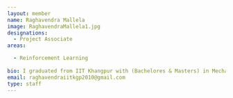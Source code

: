 ```yaml
---
layout: member
name: Raghavendra Mallela
image: RaghavendraMallela1.jpg
designations: 
  - Project Associate
areas: 

  - Reinforcement Learning
 
bio: I graduated from IIT Khangpur with (Bachelores & Masters) in Mechanical Engineering, Currently exploring the application of Reinforcement learning in Management Sciences.
email: raghavendraiitkgp2010@gmail.com
type: staff
---
```


